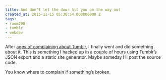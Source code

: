 ```yaml
---
title: And don’t let the door hit you on the way out
created_at: 2015-12-15 05:36:54.000000000 Z
tags:
- room208
- tumblr
- webdev
---
```


After [ages of complaining about Tumblr](/blog/tags/tumblr.html), I
finally went and did something about it. This is something I hacked up
in a couple of hours using Tumblr’s JSON export and a static site
generator. Maybe someday I’ll post the source code.

You know where to complain if something’s broken.
